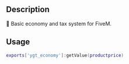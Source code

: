 ## Description
💸 Basic economy and tax system for FiveM.

## Usage
```lua 
exports['ygt_economy']:getValue(productprice)
```